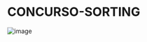 # CONCURSO-SORTING 

![image](https://github.com/user-attachments/assets/84be5e91-b516-4acd-b4e3-15a92be1c4cf)
